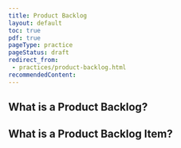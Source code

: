 ```yaml
---
title: Product Backlog
layout: default
toc: true
pdf: true
pageType: practice
pageStatus: draft
redirect_from:
 - practices/product-backlog.html
recommendedContent:
---
```


## What is a Product Backlog?

## What is a Product Backlog Item?